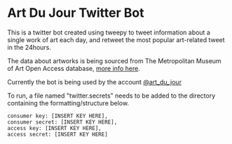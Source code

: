 # Art Du Jour Twitter Bot
This is a twitter bot created using tweepy to tweet information about a single work of art each day, and retweet the most popular art-related tweet in the 24hours. 

The data about artworks is being sourced from The Metropolitan Museum of Art Open Access database,  [more info here](https://github.com/metmuseum/openaccess/blob/master/README.md).

Currently the bot is being used by the account [@art_du_jour](https://twitter.com/Art_Du_Jour)

To run, a file named "twitter.secrets" needs to be added to the directory containing the formatting/structure below. 

    consumer key: [INSERT KEY HERE],
    consumer secret: [INSERT KEY HERE],
    access key: [INSERT KEY HERE], 
    access secret: [INSERT KEY HERE]
